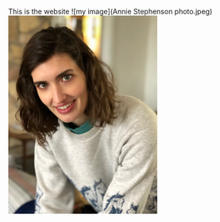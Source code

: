 This is the website
![my image](Annie Stephenson photo.jpeg)
<img src="Annie Stephenson photo.jpeg" alt="Alt text" width="300" />
